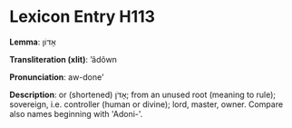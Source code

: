 # Lexicon Entry H113

**Lemma**: אָדוֹן

**Transliteration (xlit)**: ʼâdôwn

**Pronunciation**: aw-done'

**Description**:
or (shortened) אָדֹן; from an unused root (meaning to rule); sovereign, i.e. controller (human or divine); lord, master, owner. Compare also names beginning with 'Adoni-'.
